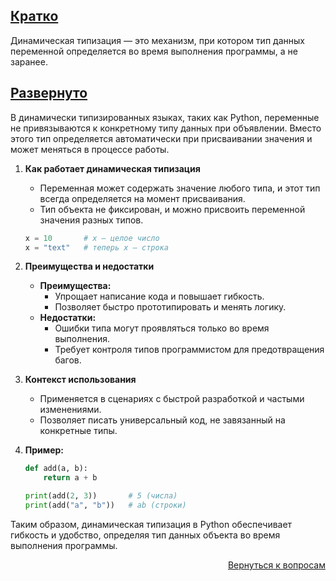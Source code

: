 ## <u>Кратко</u>

Динамическая типизация — это механизм, при котором тип данных переменной определяется во время выполнения программы, а
не заранее.

## <u>Развернуто</u>

В динамически типизированных языках, таких как Python, переменные не привязываются к конкретному типу данных при
объявлении. Вместо этого тип определяется автоматически при присваивании значения и может меняться в процессе работы.

1. **Как работает динамическая типизация**
    - Переменная может содержать значение любого типа, и этот тип всегда определяется на момент присваивания.
    - Тип объекта не фиксирован, и можно присвоить переменной значения разных типов.
    ```python
    x = 10       # x — целое число
    x = "text"   # теперь x — строка
    ```

2. **Преимущества и недостатки**
    - **Преимущества:**
        - Упрощает написание кода и повышает гибкость.
        - Позволяет быстро прототипировать и менять логику.
    - **Недостатки:**
        - Ошибки типа могут проявляться только во время выполнения.
        - Требует контроля типов программистом для предотвращения багов.

3. **Контекст использования**
    - Применяется в сценариях с быстрой разработкой и частыми изменениями.
    - Позволяет писать универсальный код, не завязанный на конкретные типы.

4. **Пример:**
    ```python
    def add(a, b):
        return a + b

    print(add(2, 3))       # 5 (числа)
    print(add("a", "b"))   # ab (строки)
    ```

Таким образом, динамическая типизация в Python обеспечивает гибкость и удобство, определяя тип данных объекта во время
выполнения программы.

<div align="right">

[Вернуться к вопросам](../Вопросы.md)

</div>
